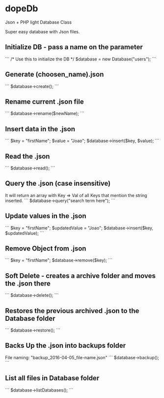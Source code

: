 # dopeDb
Json + PHP light Database Class

Super easy database with Json files.

<h2>Initialize DB - pass a name on the parameter</h2>
```
/* Use this to initialize the DB */
$database = new Database("users");
```
<h2>Generate (choosen_name).json</h2>
```
$database->create();
```
<h2>Rename current .json file</h2>
```
$database->rename($newName);
```
<h2>Insert data in the .json</h2>
```
$key = "firstName";
$value = "Joao";
$database->insert($key, $value);
```
<h2>Read the .json</h2>
```
$database->read();
```
<h2>Query the .json (case insensitive)</h2>
It will return an array with Key => Val of all Keys that mention the string inserted.
```
$database->query("search term here");
```
<h2>Update values in the .json</h2>
```
$key = "firstName";
$updatedValue = "Joao";
$database->insert($key, $updatedValue);
```
<h2>Remove Object from .json</h2>
```
$key = "firstName";
$database->remove($key);
```
<h2>Soft Delete - creates a archive folder and moves the .json there</h2>
```
$database->delete();
```
<h2>Restores the previous archived .json to the Database folder</h2>
```
$database->restore();
```
<h2>Backs Up the .json into backups folder</h2>
<span>File naming: "backup_2016-04-05_file-name.json"</span>
```
$database->backup();
```
<h2>List all files in Database folder</h2>
```
$database->listDatabases();
```
